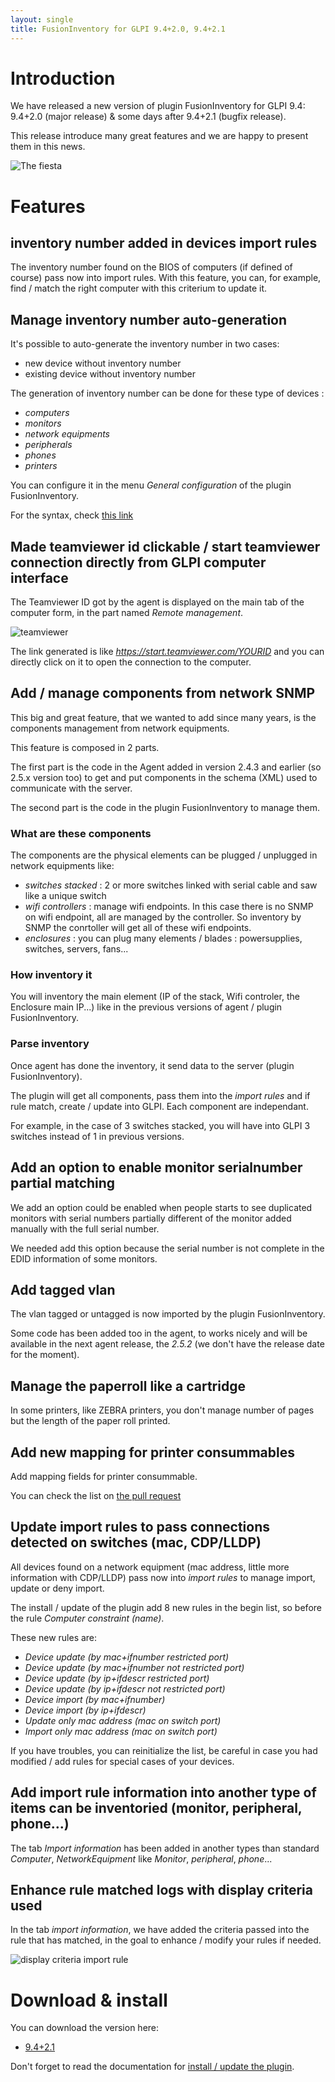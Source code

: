 ```yaml
---
layout: single
title: FusionInventory for GLPI 9.4+2.0, 9.4+2.1
---
```


# Introduction

We have released a new version of plugin FusionInventory for GLPI 9.4: 9.4+2.0 (major release) & some days after 9.4+2.1 (bugfix release).

This release introduce many great features and we are happy to present them in this news.

![The fiesta](https://media.giphy.com/media/KYElw07kzDspaBOwf9/source.gif)


# Features

## inventory number added in devices import rules

The inventory number found on the BIOS of computers (if defined of course) pass now into import rules.
With this feature, you can, for example, find / match the right computer with this criterium to update it.


## Manage inventory number auto-generation 

It's possible to auto-generate the inventory number in two cases:

* new device without inventory number
* existing device without inventory number

The generation of inventory number can be done for these type of devices : 

* _computers_
* _monitors_
* _network equipments_
* _peripherals_
* _phones_
* _printers_

You can configure it in the menu _General configuration_ of the plugin FusionInventory.

For the syntax, check [this link](https://forum.glpi-project.org/viewtopic.php?pid=22327#p22327)



## Made teamviewer id clickable / start teamviewer connection directly from GLPI computer interface

The Teamviewer ID got by the agent is displayed on the main tab of the computer form, in the part named _Remote management_.

![teamviewer](/news_docs/fusioninventory_9.4_2.0_teamviewer_id.png)


The link generated is like _https://start.teamviewer.com/YOURID_ and you can directly click on it to open the connection to the computer.


## Add / manage components from network SNMP 

This big and great feature, that we wanted to add since many years, is the components management from network equipments.

This feature is composed in 2 parts.

The first part is the code in the Agent added in version 2.4.3 and earlier (so 2.5.x version too) to get and put components in the schema (XML) used to communicate with the server.

The second part is the code in the plugin FusionInventory to manage them.

### What are these components

The components are the physical elements can be plugged / unplugged in network equipments like:

* _switches stacked_ : 2 or more switches linked with serial cable and saw like a unique switch
* _wifi controllers_ : manage wifi endpoints. In this case there is no SNMP on wifi endpoint, all are managed by the controller. So inventory by SNMP the conrtoller will get all of these wifi endpoints.
* _enclosures_ : you can plug many elements / blades : powersupplies, switches, servers, fans...


### How inventory it

You will inventory the main element (IP of the stack, Wifi controler, the Enclosure main IP...) like in the previous versions of agent / plugin FusionInventory.


### Parse inventory

Once agent has done the inventory, it send data to the server (plugin FusionInventory).

The plugin will get all components, pass them into the _import rules_ and if rule match, create / update into GLPI. Each component are independant.

For example, in the case of 3 switches stacked, you will have into GLPI 3 switches instead of 1 in previous versions.


## Add an option to enable monitor serialnumber partial matching

We add an option could be enabled when people starts to see duplicated monitors with serial numbers partially different of the monitor added manually with the full serial number.

We needed add this option because the serial number is not complete in the EDID information of some monitors.

 
## Add tagged vlan

The vlan tagged or untagged is now imported by the plugin FusionInventory.

Some code has been added too in the agent, to works nicely and will be available in the next agent release, the _2.5.2_ (we don't have the release date for the moment).


## Manage the paperroll like a cartridge

In some printers, like ZEBRA printers, you don't manage number of pages but the length of the paper roll printed.


## Add new mapping for printer consummables

Add mapping fields for printer consummable.

You can check the list on [the pull request](https://github.com/fusioninventory/fusioninventory-for-glpi/pull/2787)
 


## Update import rules to pass connections detected on switches (mac, CDP/LLDP)

All devices found on a network equipment (mac address, little more information with CDP/LLDP) pass now into _import rules_ to manage import, update or deny import.

The install / update of the plugin add 8 new rules in the begin list, so before the rule _Computer constraint (name)_.

These new rules are:

* _Device update (by mac+ifnumber restricted port)_
*	_Device update (by mac+ifnumber not restricted port)_
*	_Device update (by ip+ifdescr restricted port)_
*	_Device update (by ip+ifdescr not restricted port)_
*	_Device import (by mac+ifnumber)_
*	_Device import (by ip+ifdescr)_
*	_Update only mac address (mac on switch port)_
*	_Import only mac address (mac on switch port)_

If you have troubles, you can reinitialize the list, be careful in case you had modified / add rules for special cases of your devices.


## Add import rule information into another type of items can be inventoried (monitor, peripheral, phone...)

The tab _Import information_ has been added in another types than standard _Computer_, _NetworkEquipment_ like _Monitor_, _peripheral_, _phone_...


## Enhance rule matched logs with display criteria used

In the tab _import information_, we have added the criteria passed into the rule that has matched, in the goal to enhance / modify your rules if needed.

![display criteria import rule](/news_docs/fusioninventory_9.4_2.0_display_criteria_import_rule.png)




# Download & install

You can download the version here: 

* [9.4+2.1](https://github.com/fusioninventory/fusioninventory-for-glpi/releases/tag/glpi9.4%2B2.1)


Don't forget to read the documentation for [install / update the plugin](http://fusioninventory.org/documentation/fi4g/installation.html).

